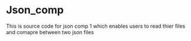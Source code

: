 # Json_comp
This is source code for json comp 1 which enables users to read thier files and comapre between two json files 
